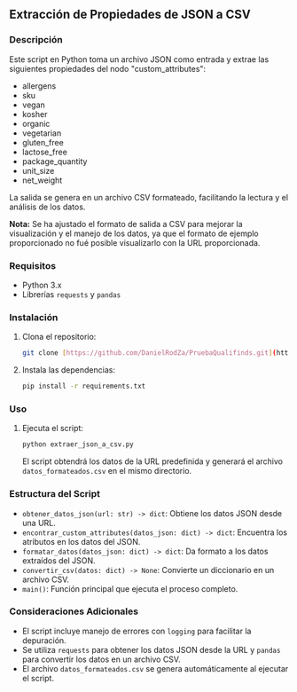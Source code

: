 ## Extracción de Propiedades de JSON a CSV

### Descripción

Este script en Python toma un archivo JSON como entrada y extrae las siguientes propiedades del nodo "custom\_attributes":

* allergens
* sku
* vegan
* kosher
* organic
* vegetarian
* gluten\_free
* lactose\_free
* package\_quantity
* unit\_size
* net\_weight

La salida se genera en un archivo CSV formateado, facilitando la lectura y el análisis de los datos.

**Nota:** Se ha ajustado el formato de salida a CSV para mejorar la visualización y el manejo de los datos, ya que el formato de ejemplo proporcionado no fué posible visualizarlo con la URL proporcionada.


### Requisitos

* Python 3.x
* Librerías `requests` y `pandas`

### Instalación

1.  Clona el repositorio:

    ```bash
    git clone [https://github.com/DanielRodZa/PruebaQualifinds.git](https://github.com/DanielRodZa/PruebaQualifinds.git)
    ```

2. Instala las dependencias:

    ```bash
    pip install -r requirements.txt
    ```

### Uso

1.  Ejecuta el script:

    ```bash
    python extraer_json_a_csv.py
    ```

    El script obtendrá los datos de la URL predefinida y generará el archivo `datos_formateados.csv` en el mismo directorio.


### Estructura del Script

* `obtener_datos_json(url: str) -> dict`: Obtiene los datos JSON desde una URL.
* `encontrar_custom_attributes(datos_json: dict) -> dict`: Encuentra los atributos en los datos del JSON.
* `formatar_datos(datos_json: dict) -> dict`: Da formato a los datos extraídos del JSON.
* `convertir_csv(datos: dict) -> None`: Convierte un diccionario en un archivo CSV.
* `main()`: Función principal que ejecuta el proceso completo.

### Consideraciones Adicionales

* El script incluye manejo de errores con `logging` para facilitar la depuración.
* Se utiliza `requests` para obtener los datos JSON desde la URL y `pandas` para convertir los datos en un archivo CSV.
* El archivo `datos_formateados.csv` se genera automáticamente al ejecutar el script.